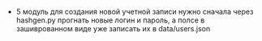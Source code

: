 - 5 модуль
для создания новой учетной записи нужно сначала через hashgen.py прогнать новые логин и пароль, а полсе в зашиврованном виде уже записать их в data/users.json

